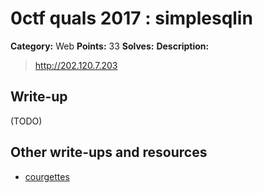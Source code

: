 # 0ctf quals 2017 : simplesqlin

**Category:** Web
**Points:** 33
**Solves:** 
**Description:**

> <http://202.120.7.203>

## Write-up

(TODO)

## Other write-ups and resources

* [courgettes](http://piratefache.ch/0ctf-2017-simplesqlin/)
